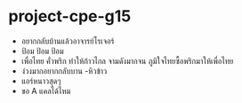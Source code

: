 # project-cpe-g15

- อยากกลับบ้านแล้วอาจารย์โรเจอร์
- ป้อม ป้อม ป้อม
- เพื่อไทย คั่วพริก ทำให้ก้าวไกล จามดังมากจน ภูมิใจไทยซื้อพริกมาให้เพื่อไทย
- ง่วงมากอยากกลับบาน
-หิวข้าว
- แอร์หนาวสุดๆ
- ขอ A แคลได้ไหม

